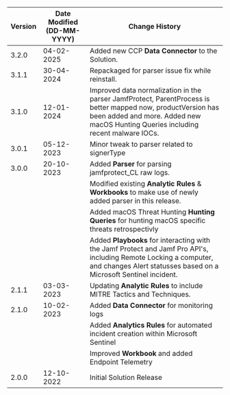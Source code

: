 | **Version** | **Date Modified (DD-MM-YYYY)** | **Change History**                          |
|-------------|--------------------------------|---------------------------------------------|
| 3.2.0       | 04-02-2025                     | Added new CCP **Data Connector** to the Solution.
| 3.1.1       | 30-04-2024                     | Repackaged for parser issue fix while reinstall.
| 3.1.0       | 12-01-2024                     | Improved data normalization in the parser JamfProtect, ParentProcess is better mapped now, productVersion has been added and more. Added new macOS Hunting Queries including recent malware IOCs.
| 3.0.1       | 05-12-2023                     | Minor tweak to parser related to signerType
| 3.0.0       | 20-10-2023                     | Added **Parser** for parsing jamfprotect_CL raw logs.
|             |                                | Modified existing **Analytic Rules** & **Workbooks** to make use of newly added parser in this release.
|             |                                | Added macOS Threat Hunting **Hunting Queries** for hunting macOS specific threats retrospectivly
|             |                                | Added **Playbooks** for interacting with the Jamf Protect and Jamf Pro API's, including Remote Locking a computer, and changes Alert statusses based on a Microsoft Sentinel incident. 
| 2.1.1       | 03-03-2023                     | Updating **Analytic Rules** to include MITRE Tactics and Techniques.
| 2.1.0       | 10-02-2023                     | Added **Data Connector** for monitoring logs
|             |                                | Added **Analytics Rules** for automated incident creation within Microsoft Sentinel
|             |                                | Improved **Workbook** and added Endpoint Telemetry
| 2.0.0       | 12-10-2022                     | Initial Solution Release |
